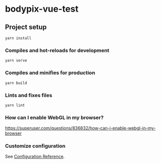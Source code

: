 # bodypix-vue-test

## Project setup
```
yarn install
```

### Compiles and hot-reloads for development
```
yarn serve
```

### Compiles and minifies for production
```
yarn build
```

### Lints and fixes files
```
yarn lint
```

### How can I enable WebGL in my browser?
https://superuser.com/questions/836832/how-can-i-enable-webgl-in-my-browser

### Customize configuration
See [Configuration Reference](https://cli.vuejs.org/config/).
